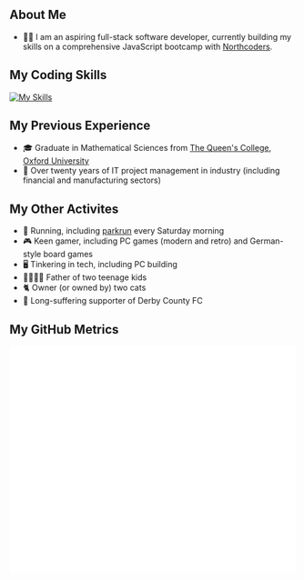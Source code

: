 ## About Me

- 🧑‍💻 I am an aspiring full-stack software developer, currently building my skills on a comprehensive JavaScript bootcamp with [Northcoders](https://www.northcoders.com/).

## My Coding Skills

[![My Skills](https://skillicons.dev/icons?i=js,jest,postgres,express,html,css,react&theme=light)](https://skillicons.dev)

## My Previous Experience

- 🎓 Graduate in Mathematical Sciences from [The Queen's College](https://www.queens.ox.ac.uk/), [Oxford University](https://www.ox.ac.uk/)
- 🏢 Over twenty years of IT project management in industry (including financial and manufacturing sectors)

## My Other Activites

- 👟 Running, including [parkrun](https://www.parkrun.org.uk/) every Saturday morning
- 🎮 Keen gamer, including PC games (modern and retro) and German-style board games
- 🖥️ Tinkering in tech, including PC building
- 👨‍👩‍👧‍👧 Father of two teenage kids
- 🐈 Owner (or owned by) two cats
- 🐏 Long-suffering supporter of Derby County FC

## My GitHub Metrics

![Metrics](./github-metrics.svg)
